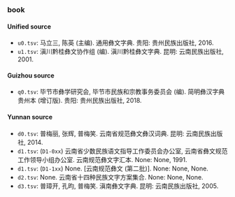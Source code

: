 ### book

#### Unified source

* `u0.tsv`: 马立三, 陈英 (主编). 通用彝文字典. 贵阳: 贵州民族出版社, 2016.
* `u1.tsv`: 滇川黔桂彝文协作组 (编). 滇川黔桂彝文字典. 昆明: 云南民族出版社, 2001.

#### Guizhou source

* `q0.tsv`: 毕节市彝学研究会, 毕节市民族和宗教事务委员会 (编). 简明彝汉字典 贵州本 (增订版). 贵阳: 贵州民族出版社, 2018.

#### Yunnan source

* `d0.tsv`: 普梅丽, 张辉, 普梅笑. 云南省规范彝文彝汉词典. 昆明: 云南民族出版社, 2014.
* `d1.tsv`: (`D1-0xx`) 云南省少数民族语文指导工作委员会办公室, 云南省彝文规范工作领导小组办公室. 云南规范彝文字汇本. None: None, 1991.
* `d1.tsv`: (`D1-1xx`) None. [云南规范彝文 (第二批)]. None: None, None.
* `d2.tsv`: None. 云南省十四种民族文字方案集合. None: None, None.
* `d3.tsv`: 普璋开, 孔昀, 普梅笑. 滇南彝文字典. 昆明: 云南民族出版社, 2005.
